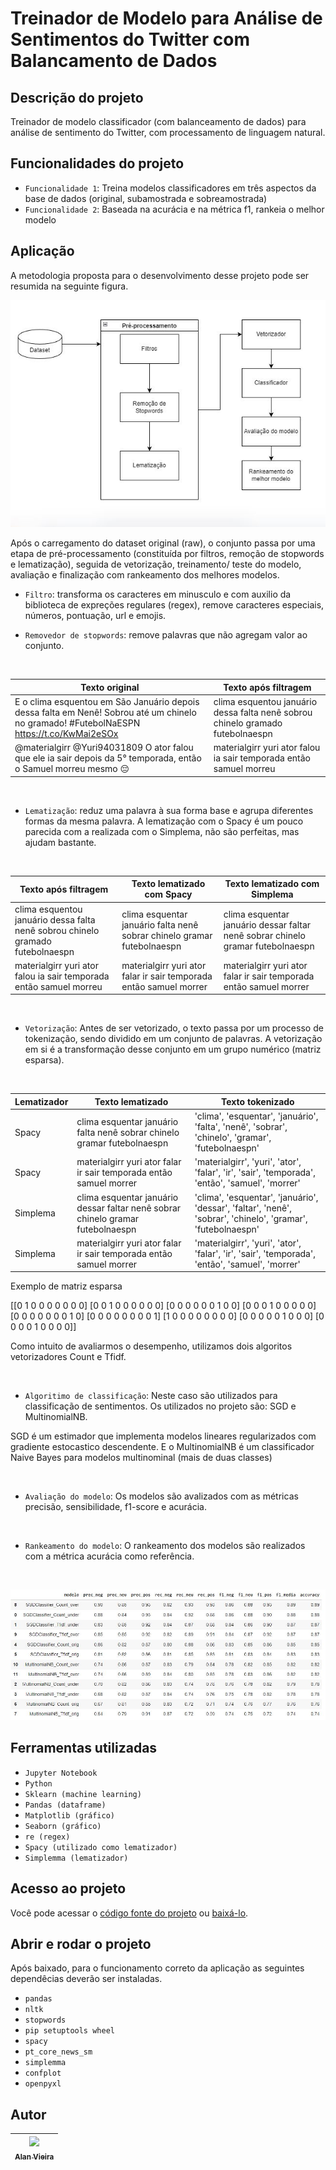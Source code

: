# Treinador de Modelo para Análise de Sentimentos do Twitter com Balancamento de Dados
## Descrição do projeto
Treinador de modelo classificador (com balanceamento de dados) para análise de sentimento do Twitter, com processamento de linguagem natural.

## Funcionalidades do projeto

- `Funcionalidade 1`: Treina modelos classificadores em três aspectos da base de dados (original, subamostrada e sobreamostrada)
- `Funcionalidade 2`: Baseada na acurácia e na métrica f1, rankeia o melhor modelo

## Aplicação
A metodologia proposta para o desenvolvimento desse projeto pode ser resumida na seguinte figura.

![Fluxo_trein_test_ranking](./img/fluxo_class_sent.JPG)

Após o carregamento do dataset original (raw), o conjunto passa por uma etapa de pré-processamento (constituída por filtros, remoção de stopwords e lematização), seguida de vetorização, treinamento/ teste do modelo, avaliação e finalização com rankeamento dos melhores modelos.

- `Filtro`: transforma os caracteres em minusculo e com auxilio da biblioteca de expreções regulares (regex), remove caracteres especiais, números, pontuação, url e emojis.

- `Removedor de stopwords`: remove palavras que não agregam valor ao conjunto.

<br>

Texto original   | Texto após filtragem
---------------- | --------------------
E o clima esquentou em São Januário depois dessa falta em Nenê! Sobrou até um chinelo no gramado! #FutebolNaESPN https://t.co/KwMai2eSOx | clima esquentou januário dessa falta nenê sobrou chinelo gramado futebolnaespn
@materialgirr @Yuri94031809 O ator falou que ele ia sair depois da 5° temporada, então o Samuel morreu mesmo 😔 | materialgirr yuri ator falou ia sair temporada então samuel morreu

<br>

- `Lematização`: reduz uma palavra à sua forma base e agrupa diferentes formas da mesma palavra. A lematização com o Spacy é um pouco parecida com a realizada com o Simplema, não são perfeitas, mas ajudam bastante.

<br>

Texto após filtragem   | Texto lematizado com Spacy | Texto lematizado com Simplema
---------------------- | -------------------------- | -----------------------------
clima esquentou januário dessa falta nenê sobrou chinelo gramado futebolnaespn | clima esquentar januário falta nenê sobrar chinelo gramar futebolnaespn | clima esquentar januário dessar faltar nenê sobrar chinelo gramar futebolnaespn
materialgirr yuri ator falou ia sair temporada então samuel morreu | materialgirr yuri ator falar ir sair temporada então samuel morrer | materialgirr yuri ator falar ir sair temporada então samuel morrer

<br>

- `Vetorização`: Antes de ser vetorizado, o texto passa por um processo de tokenização, sendo dividido em um conjunto de palavras. A vetorização em si é a transformação desse conjunto em um grupo numérico (matriz esparsa).

<br>

Lematizador | Texto lematizado   | Texto tokenizado
----------- | -------------------| ---------------- 
Spacy | clima esquentar januário falta nenê sobrar chinelo gramar futebolnaespn | 'clima', 'esquentar', 'januário', 'falta', 'nenê', 'sobrar', 'chinelo', 'gramar', 'futebolnaespn'
Spacy | materialgirr yuri ator falar ir sair temporada então samuel morrer | 'materialgirr', 'yuri', 'ator', 'falar', 'ir', 'sair', 'temporada', 'então', 'samuel', 'morrer'
Simplema | clima esquentar januário dessar faltar nenê sobrar chinelo gramar futebolnaespn | 'clima', 'esquentar', 'januário', 'dessar', 'faltar', 'nenê', 'sobrar', 'chinelo', 'gramar', 'futebolnaespn'
Simplema | materialgirr yuri ator falar ir sair temporada então samuel morrer | 'materialgirr', 'yuri', 'ator', 'falar', 'ir', 'sair', 'temporada', 'então', 'samuel', 'morrer'

Exemplo de matriz esparsa

[[0 1 0 0 0 0 0 0 0]
 [0 0 1 0 0 0 0 0 0]
 [0 0 0 0 0 0 1 0 0]
 [0 0 0 1 0 0 0 0 0]
 [0 0 0 0 0 0 0 1 0]
 [0 0 0 0 0 0 0 0 1]
 [1 0 0 0 0 0 0 0 0]
 [0 0 0 0 0 1 0 0 0]
 [0 0 0 0 1 0 0 0 0]]

Como intuito de avaliarmos o desempenho, utilizamos dois algoritos vetorizadores Count e Tfidf.

<br>

- `Algoritimo de classificação`: Neste caso são utilizados para classificação de sentimentos. Os utilizados no projeto são: SGD e MultinomialNB.

SGD é um estimador que implementa modelos lineares regularizados com gradiente estocastico descendente. E o MultinomialNB é um classificador Naive Bayes para modelos multinominal (mais de duas classes)

<br>

- `Avaliação do modelo`: Os modelos são avalizados com as métricas precisão, sensibilidade, f1-score e acurácia.

<br>

- `Rankeamento do modelo`: O rankeamento dos modelos são realizados com a métrica acurácia como referência.

<br>

![Tabela Ranking Models](./img/tabela_rank_models.JPG)


## Ferramentas utilizadas
- `Jupyter Notebook`
- `Python`
- `Sklearn (machine learning)`
- `Pandas (dataframe)`
- `Matplotlib (gráfico)`
- `Seaborn (gráfico)`
- `re (regex)`
- `Spacy (utilizado como lematizador)`
- `Simplemma (lematizador)`

## Acesso ao projeto

Você pode acessar o [código fonte do projeto](https://github.com/alan-vieira/treinador_analise_sent_model_balance_dados/blob/main/analise_de_sentimentos_twitter.ipynb) ou [baixá-lo](https://github.com/alan-vieira/treinador_analise_sent_model_balance_dados/archive/refs/heads/main.zip).

## Abrir e rodar o projeto
Após baixado, para o funcionamento correto da aplicação as seguintes dependêcias deverão ser instaladas.

- `pandas`
- `nltk`
- `stopwords`
- `pip setuptools wheel`
- `spacy`
- `pt_core_news_sm`
- `simplemma`
- `confplot`
- `openpyxl`

## Autor

| [<img src="https://avatars.githubusercontent.com/alan-vieira" width=115><br><sub>Alan Vieira</sub>](https://github.com/alan-vieira) |
| :---: |
